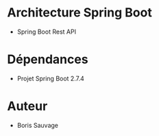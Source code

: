 # Architecture Spring Boot

- Spring Boot Rest API

# Dépendances

- Projet Spring Boot 2.7.4

# Auteur

- Boris Sauvage
